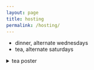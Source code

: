 ```yaml
---
layout: page
title: hosting
permalink: /hosting/
---
```


* dinner, alternate wednesdays
* tea, alternate saturdays

<details>
  <summary>tea poster</summary>
  <img src="../img/tea-poster-v1.png" />
</details>

<!-- can use markdown if I abandon the toggle, which requires html: ![image](../img/tea-poster-v1.png) -->
